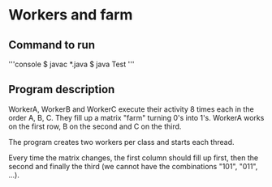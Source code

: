 # Workers and farm

## Command to run
'''console
$ javac *.java
$ java Test
'''

## Program description

WorkerA, WorkerB and WorkerC execute their activity 8 times each in the order A, B, C. They fill up a matrix "farm" turning 0's into 1's. WorkerA works on the first row, B on the second and C on the third.

The program creates two workers per class and starts each thread.

Every time the matrix changes, the first column should fill up first, then the second and finally the third (we cannot have the combinations "101", "011", ...).